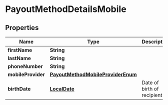 

# PayoutMethodDetailsMobile

## Properties

Name | Type | Description | Notes
------------ | ------------- | ------------- | -------------
**firstName** | **String** |  | 
**lastName** | **String** |  | 
**phoneNumber** | **String** |  | 
**mobileProvider** | [**PayoutMethodMobileProviderEnum**](PayoutMethodMobileProviderEnum.md) |  |  [optional]
**birthDate** | [**LocalDate**](LocalDate.md) | Date of birth of recipient |  [optional]



